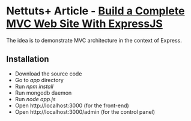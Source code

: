 Nettuts+ Article - [Build a Complete MVC Web Site With ExpressJS](http://code.tutsplus.com/tutorials/build-a-complete-mvc-website-with-expressjs--net-34168)
======================

The idea is to demonstrate MVC architecture in the context of Express.

## Installation

  - Download the source code
  - Go to *app* directory
  - Run *npm install*
  - Run mongodb daemon
  - Run *node app.js*
  - Open http://localhost:3000 (for the front-end)
  - Open http://localhost:3000/admin (for the control panel)
